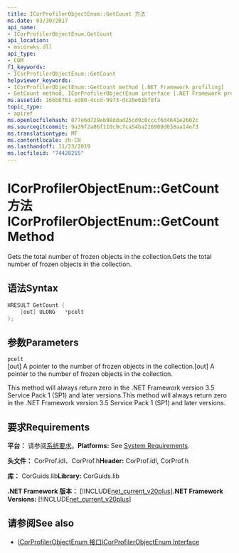 ```yaml
---
title: ICorProfilerObjectEnum::GetCount 方法
ms.date: 03/30/2017
api_name:
- ICorProfilerObjectEnum.GetCount
api_location:
- mscorwks.dll
api_type:
- COM
f1_keywords:
- ICorProfilerObjectEnum::GetCount
helpviewer_keywords:
- ICorProfilerObjectEnum::GetCount method [.NET Framework profiling]
- GetCount method, ICorProfilerObjectEnum interface [.NET Framework profiling]
ms.assetid: 166b0761-ed80-4ccd-9973-dc20e61bf8fa
topic_type:
- apiref
ms.openlocfilehash: 077e6d729eb98ddad25cd0c0cccf6d4641e2602c
ms.sourcegitcommit: 9a39f2a06f110c9c7ca54ba216900d038aa14ef3
ms.translationtype: MT
ms.contentlocale: zh-CN
ms.lasthandoff: 11/23/2019
ms.locfileid: "74428255"
---
```

# <a name="icorprofilerobjectenumgetcount-method"></a><span data-ttu-id="aada3-102">ICorProfilerObjectEnum::GetCount 方法</span><span class="sxs-lookup"><span data-stu-id="aada3-102">ICorProfilerObjectEnum::GetCount Method</span></span>
<span data-ttu-id="aada3-103">Gets the total number of frozen objects in the collection.</span><span class="sxs-lookup"><span data-stu-id="aada3-103">Gets the total number of frozen objects in the collection.</span></span>  
  
## <a name="syntax"></a><span data-ttu-id="aada3-104">语法</span><span class="sxs-lookup"><span data-stu-id="aada3-104">Syntax</span></span>  
  
```cpp  
HRESULT GetCount (  
    [out] ULONG   *pcelt  
);  
```  
  
## <a name="parameters"></a><span data-ttu-id="aada3-105">参数</span><span class="sxs-lookup"><span data-stu-id="aada3-105">Parameters</span></span>  
 `pcelt`  
 <span data-ttu-id="aada3-106">[out] A pointer to the number of frozen objects in the collection.</span><span class="sxs-lookup"><span data-stu-id="aada3-106">[out] A pointer to the number of frozen objects in the collection.</span></span>  
  
 <span data-ttu-id="aada3-107">This method will always return zero in the .NET Framework version 3.5 Service Pack 1 (SP1) and later versions.</span><span class="sxs-lookup"><span data-stu-id="aada3-107">This method will always return zero in the .NET Framework version 3.5 Service Pack 1 (SP1) and later versions.</span></span>  
  
## <a name="requirements"></a><span data-ttu-id="aada3-108">要求</span><span class="sxs-lookup"><span data-stu-id="aada3-108">Requirements</span></span>  
 <span data-ttu-id="aada3-109">**平台：** 请参阅[系统要求](../../../../docs/framework/get-started/system-requirements.md)。</span><span class="sxs-lookup"><span data-stu-id="aada3-109">**Platforms:** See [System Requirements](../../../../docs/framework/get-started/system-requirements.md).</span></span>  
  
 <span data-ttu-id="aada3-110">**头文件：** CorProf.idl、CorProf.h</span><span class="sxs-lookup"><span data-stu-id="aada3-110">**Header:** CorProf.idl, CorProf.h</span></span>  
  
 <span data-ttu-id="aada3-111">**库：** CorGuids.lib</span><span class="sxs-lookup"><span data-stu-id="aada3-111">**Library:** CorGuids.lib</span></span>  
  
 <span data-ttu-id="aada3-112">**.NET Framework 版本：** [!INCLUDE[net_current_v20plus](../../../../includes/net-current-v20plus-md.md)]</span><span class="sxs-lookup"><span data-stu-id="aada3-112">**.NET Framework Versions:** [!INCLUDE[net_current_v20plus](../../../../includes/net-current-v20plus-md.md)]</span></span>  
  
## <a name="see-also"></a><span data-ttu-id="aada3-113">请参阅</span><span class="sxs-lookup"><span data-stu-id="aada3-113">See also</span></span>

- [<span data-ttu-id="aada3-114">ICorProfilerObjectEnum 接口</span><span class="sxs-lookup"><span data-stu-id="aada3-114">ICorProfilerObjectEnum Interface</span></span>](../../../../docs/framework/unmanaged-api/profiling/icorprofilerobjectenum-interface.md)
